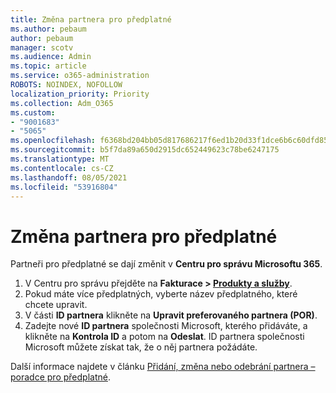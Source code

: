 ```yaml
---
title: Změna partnera pro předplatné
ms.author: pebaum
author: pebaum
manager: scotv
ms.audience: Admin
ms.topic: article
ms.service: o365-administration
ROBOTS: NOINDEX, NOFOLLOW
localization_priority: Priority
ms.collection: Adm_O365
ms.custom:
- "9001683"
- "5065"
ms.openlocfilehash: f6368bd204bb05d817686217f6ed1b20d33f1dce6b6c60dfd85f1c962e5df65d
ms.sourcegitcommit: b5f7da89a650d2915dc652449623c78be6247175
ms.translationtype: MT
ms.contentlocale: cs-CZ
ms.lasthandoff: 08/05/2021
ms.locfileid: "53916804"
---
```

# <a name="change-the-partner-for-a-subscription"></a>Změna partnera pro předplatné

Partneři pro předplatné se dají změnit v **Centru pro správu Microsoftu 365**.

1. V Centru pro správu přejděte na **Fakturace > [Produkty a služby](https://go.microsoft.com/fwlink/p/?linkid=842054)**. 
2. Pokud máte více předplatných, vyberte název předplatného, které chcete upravit. 
3. V části **ID partnera** klikněte na **Upravit preferovaného partnera (POR)**.
4. Zadejte nové **ID partnera** společnosti Microsoft, kterého přidáváte, a klikněte na **Kontrola ID** a potom na **Odeslat**. ID partnera společnosti Microsoft můžete získat tak, že o něj partnera požádáte.

Další informace najdete v článku [Přidání, změna nebo odebrání partnera – poradce pro předplatné](https://docs.microsoft.com/microsoft-365/admin/misc/add-partner). 
